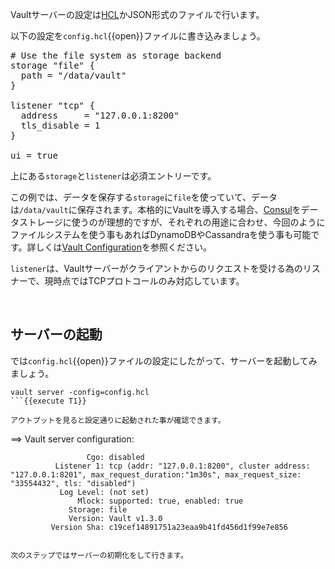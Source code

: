 Vaultサーバーの設定は[HCL](https://github.com/hashicorp/hcl)かJSON形式のファイルで行います。

以下の設定を`config.hcl`{{open}}ファイルに書き込みましょう。

<pre class="file" data-filename="config.hcl" data-target="replace">
# Use the file system as storage backend
storage "file" {
  path = "/data/vault"
}

listener "tcp" {
  address     = "127.0.0.1:8200"
  tls_disable = 1
}

ui = true
</pre>

上にある`storage`と`listener`は必須エントリーです。

この例では、データを保存する`storage`に`file`を使っていて、データは`/data/vault`に保存されます。本格的にVaultを導入する場合、[Consul](https://www.vaultproject.io/docs/configuration/storage/consul.html)をデータストレージに使うのが理想的ですが、それぞれの用途に合わせ、今回のようにファイルシステムを使う事もあればDynamoDBやCassandraを使う事も可能です。詳しくは[Vault Configuration](https://www.vaultproject.io/docs/configuration/index.html)を参照ください。

`listener`は、Vaultサーバーがクライアントからのリクエストを受ける為のリスナーで、現時点ではTCPプロトコールのみ対応しています。

<br>

## サーバーの起動

では`config.hcl`{{open}}ファイルの設定にしたがって、サーバーを起動してみましょう。

```
vault server -config=config.hcl
```{{execute T1}}

アウトプットを見ると設定通りに起動された事が確認できます。

```
==> Vault server configuration:

                     Cgo: disabled
              Listener 1: tcp (addr: "127.0.0.1:8200", cluster address: "127.0.0.1:8201", max_request_duration:"1m30s", max_request_size: "33554432", tls: "disabled")
               Log Level: (not set)
                   Mlock: supported: true, enabled: true
                 Storage: file
                 Version: Vault v1.3.0
             Version Sha: c19cef14891751a23eaa9b41fd456d1f99e7e856
```

次のステップではサーバーの初期化をして行きます。
